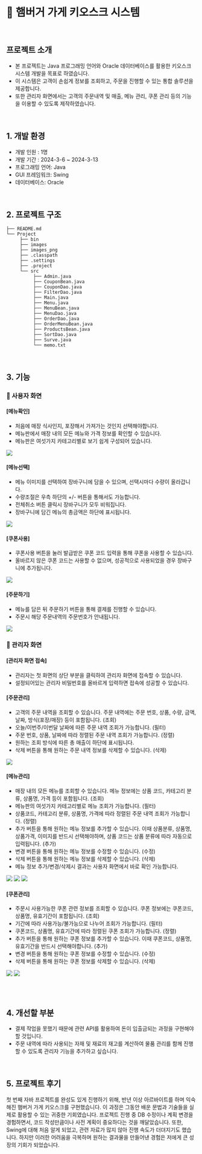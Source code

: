 # 🍔 햄버거 가게 키오스크 시스템

<br>

## 프로젝트 소개

- 본 프로젝트는 Java 프로그래밍 언어와 Oracle 데이터베이스를 활용한 키오스크 시스템 개발을 목표로 하였습니다.
- 이 시스템은 고객이 손쉽게 정보를 조회하고, 주문을 진행할 수 있는 통합 솔루션을 제공합니다.
- 또한 관리자 화면에서는 고객의 주문내역 및 매출, 메뉴 관리, 쿠폰 관리 등의 기능을 이용할 수 있도록 제작하였습니다.

<br>

## 1. 개발 환경

- 개발 인원 : 1명
- 개발 기간 : 2024-3-6 ~ 2024-3-13
- 프로그래밍 언어: Java
- GUI 프레임워크: Swing
- 데이터베이스: Oracle

<br>

## 2. 프로젝트 구조

```
├── README.md
└── Project
     ├── bin
     ├── images
     ├── images_png
     ├── .classpath
     ├── .settings
     ├── .project
     └── src
          ├── Admin.java
          ├── CouponBean.java
          ├── CouponDao.java
          ├── FilterDao.java
          ├── Main.java
          ├── Menu.java
          ├── MenuBean.java
          ├── MenuDao.java
          ├── OrderDao.java
          ├── OrderMenuBean.java
          ├── ProductsBean.java
          ├── SortDao.java
          ├── Surve.java
          └── memo.txt
```

<br>

## 3. 기능

### 🌱 사용자 화면

#### [메뉴확인]
- 처음에 매장 식사인지, 포장해서 가져가는 것인지 선택해야합니다.
- 메뉴판에서 매장 내의 모든 메뉴와 가격 정보를 확인할 수 있습니다.
- 메뉴판은 여섯가지 카테고리별로 보기 쉽게 구성되어 있습니다.
<img src="https://github.com/user-attachments/assets/e2cbd836-5fd4-4a76-9bf2-96e1ac17a725">

#### [메뉴선택]
- 메뉴 이미지를 선택하여 장바구니에 담을 수 있으며, 선택시마다 수량이 올라갑니다.
- 수량조절은 우측 하단의 +/- 버튼을 통해서도 가능합니다.
- 전체취소 버튼 클릭시 장바구니가 모두 비워집니다.
- 장바구니에 담긴 메뉴의 총금액은 하단에 표시됩니다.
<img src="https://github.com/user-attachments/assets/a6ca889e-c832-47d8-a18c-fed5656f0aed">

#### [쿠폰사용]
- 쿠폰사용 버튼을 눌러 발급받은 쿠폰 코드 입력을 통해 쿠폰을 사용할 수 있습니다.
- 올바르지 않은 쿠폰 코드는 사용할 수 없으며, 성공적으로 사용되었을 경우 장바구니에 추가됩니다.
<img src="https://github.com/user-attachments/assets/85e3c257-c982-4eff-a970-e1aa2bd76fc7">

#### [주문하기]
- 메뉴를 담은 뒤 주문하기 버튼을 통해 결제를 진행할 수 있습니다.
- 주문시 해당 주문내역의 주문번호가 안내됩니다.
<img src="https://github.com/user-attachments/assets/e074aa05-41f3-4a06-b27a-1db245b5d560">

### 🌱 관리자 화면

#### [관리자 화면 접속]
- 관리자는 첫 화면의 상단 부분을 클릭하여 관리자 화면에 접속할 수 있습니다.
- 설정되어있는 관리자 비밀번호를 올바르게 입력하면 접속에 성공할 수 있습니다.
  
#### [주문관리]
- 고객의 주문 내역을 조회할 수 있습니다. 주문 내역에는 주문 번호, 상품, 수량, 금액, 날짜, 방식(포장/매장) 등이 포함됩니다. (조회)
- 오늘/이번주/이번달 날짜에 따른 주문 내역 조회가 가능합니다. (필터)
- 주문 번호, 상품, 날짜에 따라 정렬된 주문 내역 조회가 가능합니다. (정렬)
- 원하는 조회 방식에 따른 총 매출이 하단에 표시됩니다.
- 삭제 버튼을 통해 원하는 주문 내역 정보를 삭제할 수 있습니다. (삭제)
<img src="https://github.com/user-attachments/assets/78286508-2bb3-46eb-a0af-16d0ed3b14a5">

#### [메뉴관리]
- 매장 내의 모든 메뉴를 조회할 수 있습니다. 메뉴 정보에는 상품 코드, 카테고리 분류, 상품명, 가격 등이 포함됩니다. (조회)
- 메뉴판의 여섯가지 카테고리별로 메뉴 조회가 가능합니다. (필터)
- 상품코드, 카테고리 분류, 상품명, 가격에 따라 정렬된 주문 내역 조회가 가능합니다. (정렬)
- 추가 버튼을 통해 원하는 메뉴 정보를 추가할 수 있습니다. 이때 상품분류, 상품명, 상품가격, 이미지를 반드시 선택해야하며, 상품 코드는 상품 분류에 따라 자동으로 입력됩니다. (추가)
- 변경 버튼을 통해 원하는 메뉴 정보를 수정할 수 있습니다. (수정)
- 삭제 버튼을 통해 원하는 메뉴 정보를 삭제할 수 있습니다. (삭제)
- 메뉴 정보 추가/변경/삭제시 결과는 사용자 화면에서 바로 확인 가능합니다.
<img src="https://github.com/user-attachments/assets/aa0f17b4-7ba2-410a-bb84-17be7c0a511f">
<img src="https://github.com/user-attachments/assets/bcf6d5ec-cb9b-4426-ae1b-cbd3ff4fa767">
<img src="https://github.com/user-attachments/assets/0bc87698-4739-4b0f-80fe-3bc5c736403e">

#### [쿠폰관리]
- 주문시 사용가능한 쿠폰 관련 정보를 조회할 수 있습니다. 쿠폰 정보에는 쿠폰코드, 상품명, 유효기간이 포함됩니다. (조회)
- 기간에 따라 사용가능/불가능으로 나누어 조회가 가능합니다. (필터)
- 쿠폰코드, 상품명, 유효기간에 따라 정렬된 쿠폰 조회가 가능합니다. (정렬)
- 추가 버튼을 통해 원하는 쿠폰 정보를 추가할 수 있습니다. 이때 쿠폰코드, 상품명, 유효기간을 반드시 선택해야합니다. (추가)
- 변경 버튼을 통해 원하는 쿠폰 정보를 수정할 수 있습니다. (수정)
- 삭제 버튼을 통해 원하는 쿠폰 정보를 삭제할 수 있습니다. (삭제)
<img src="https://github.com/user-attachments/assets/7260bb6d-df14-45a4-a8ac-036475c4b20d">
<img src="https://github.com/user-attachments/assets/70dceb4f-2be0-4f19-81ec-06c3761d3330">

<br><br>

## 4. 개선할 부분

- 결제 작업을 못했기 때문에 관련 API를 활용하여 돈이 입출금되는 과정을 구현해야 할 것입니다.
- 주문 내역에 따라 사용되는 자재 및 재료의 재고를 계산하여 물품 관리를 함께 진행할 수 있도록 관리자 기능을 추가하고 싶습니다. 

<br>

## 5. 프로젝트 후기

 첫 번째 자바 프로젝트를 완성도 있게 진행하기 위해, 반년 이상 아르바이트를 하며 익숙해진 햄버거 가게 키오스크를 구현했습니다. 이 과정은 그동안 배운 문법과 기술들을 실제로 활용할 수 있는 귀중한 기회였습니다. 프로젝트 진행 중 DB 수정이나 계획 변경을 경험하면서, 코드 작성만큼이나 사전 계획이 중요하다는 것을 깨달았습니다. 또한, Swing에 대해 처음 알게 되었고, 관련 자료가 많지 않아 진행 속도가 더뎌지기도 했습니다. 하지만 이러한 어려움을 극복하며 원하는 결과물을 만들어낸 경험은 저에게 큰 성장의 기회가 되었습니다.
